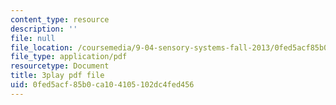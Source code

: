 ```yaml
---
content_type: resource
description: ''
file: null
file_location: /coursemedia/9-04-sensory-systems-fall-2013/0fed5acf85b0ca104105102dc4fed456_M2KHrh_fCHE.pdf
file_type: application/pdf
resourcetype: Document
title: 3play pdf file
uid: 0fed5acf-85b0-ca10-4105-102dc4fed456
---
```

